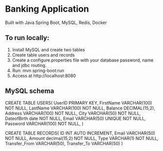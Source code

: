 # Banking Application

Built with Java Spring Boot, MySQL, Redis, Docker

## To run locally:
1. Install MySQL and create two tables
2. Create table users and records
3. Create a configure.properties file with your database password, name and jdbc routing.
4. Run: mvn spring-boot:run
5. Access at http://localhost:8080

## MySQL schema 
CREATE TABLE USERS(
   UserID PRIMARY KEY,
   FirstName VARCHAR(100) NOT NULL,
   LastName VARCHAR(100) NOT NULL,
   Balance DECIMAL(15,2),
   Address VARCHAR(100) NOT NULL,
   City VARCHAR(50) NOT NULL,
   DateofBirth date NOT NULL,
   Email VARCHAR(50) UNIQUE NOT NULL,
   Password VARCHAR(100) NOT NULL,
)

CREATE TABLE RECORDS(
  ID INT AUTO INCREMENT,
  Email VARCHAR(50) NOT NULL,
  Amount decimal(15,2) NOT NULL,
  Type VARCHAR(1) NOT NULL,
  Transfer_From VARCHAR(50),
  Transfer_To VARCHAR(50)
)
